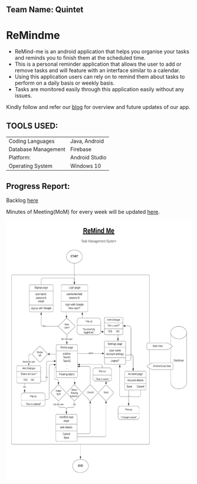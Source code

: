 ## Team Name: Quintet
# ReMindme 
- ReMind-me is an android application that helps you organise your tasks and reminds you to finish them at the scheduled time.
- This is a personal reminder application that allows the user to add or remove tasks and will feature with an interface similar to a calendar.
- Using this application users can rely on to remind them about tasks to perform on a daily basis or weekly basis. 
- Tasks are monitored easily through this application easily without any issues.

Kindly follow and refer our [blog](https://quintet-remind-me.blogspot.com/) for overview and future updates of our app.

## TOOLS USED:
 |    |   |
| --- | --- |
Coding Languages    | Java, Android  
Database Management | Firebase          
Platform:           | Android Studio 
Operating System    | Windows 10 

## Progress Report:
Backlog [here](https://github.com/DineshMedicharla/ReMindme/tree/master/Backlogs)

Minutes of Meeting(MoM) for every week will be updated [here](https://github.com/TeamQuintet/ReMindme/tree/master/Minutes-of-Meeting).

<img src="images/ReMind%20Me.png" width=650 height=700>
